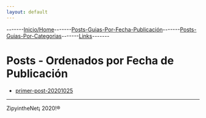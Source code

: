 ```yaml
---
layout: default
---
```

-------[Inicio/Home](./index.html)-------[Posts-Guias-Por-Fecha-Publicación](./posts.html)-------[Posts-Guias-Por-Categorias](./categorias.html)-------[Links](./links.html)-------
# Posts - Ordenados por Fecha de Publicación

* [ primer-post-20201025 ](./posts/primer-post-20201025.html)

-----------------------------------------------------------------------------

ZipyintheNet¡ 2020!®